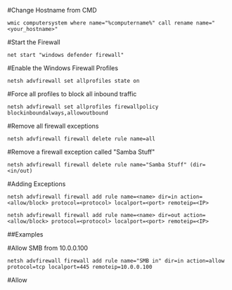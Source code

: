 #Change Hostname from CMD

`wmic computersystem where name="%computername%" call rename name="<your_hostname>"`

#Start the Firewall

`net start "windows defender firewall"`

#Enable the Windows Firewall Profiles

`netsh advfirewall set allprofiles state on`

#Force all profiles to block all inbound traffic

`netsh advfirewall set allprofiles firewallpolicy blockinboundalways,allowoutbound`

#Remove all firewall exceptions

`netsh advfirewall firewall delete rule name=all`

#Remove a firewall exception called "Samba Stuff"

`netsh advfirewall firewall delete rule name="Samba Stuff" (dir=<in/out)`

#Adding Exceptions

`netsh advfirewall firewall add rule name=<name> dir=in action=<allow/block> protocol=<protocol> localport=<port> remoteip=<IP>`

`netsh advfirewall firewall add rule name=<name> dir=out action=<allow/block> protocol=<protocol> localport=<port> remoteip=<IP>`

##Examples

#Allow SMB from 10.0.0.100

`netsh advfirewall firewall add rule name="SMB in" dir=in action=allow protocol=tcp localport=445 remoteip=10.0.0.100`

#Allow
